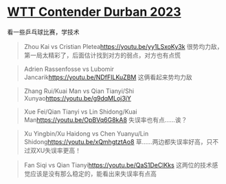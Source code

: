# [WTT Contender Durban 2023](https://github.com/noteMay/blog/issues/30)

看一些乒乓球比赛，学技术

> Zhou Kai vs Cristian Pletea<https://youtu.be/yy1LSxoKy3k>
很势均力敌，第一局太精彩了，后面估计找到对方的弱点，对方也有点慌

> Adrien Rassenfosse vs Lubomir Jancarik<https://youtu.be/NDfFILKuZBM>
这俩看起来势均力敌

> Zhang Rui/Kuai Man vs Qian Tianyi/Shi Xunyao<https://youtu.be/g9dqMLoj3jY>

> Xue Fei/Qian Tianyi vs Lin Shidong/Kuai Man<https://youtu.be/OpBVq6G8kA8>
失误率也有点……诶？

> Xu Yingbin/Xu Haidong vs Chen Yuanyu/Lin Shidong<https://youtu.be/xQmhgtztAo8>
草……两边都失误率好高，只不过双XU失误率更高！

> Fan Siqi vs Qian Tianyi<https://youtu.be/QaS1DeClKks>
这两位的技术感觉应该是没有那么稳定的，能看出来失误率有点高
